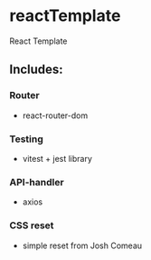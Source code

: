 # reactTemplate
React Template

## Includes:
### Router
- react-router-dom
### Testing
- vitest + jest library
### API-handler
- axios
### CSS reset
- simple reset from Josh Comeau
